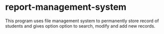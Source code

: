 # report-management-system
This program uses file management system to permanently store record of students and gives option option to search, modify and add new records.
